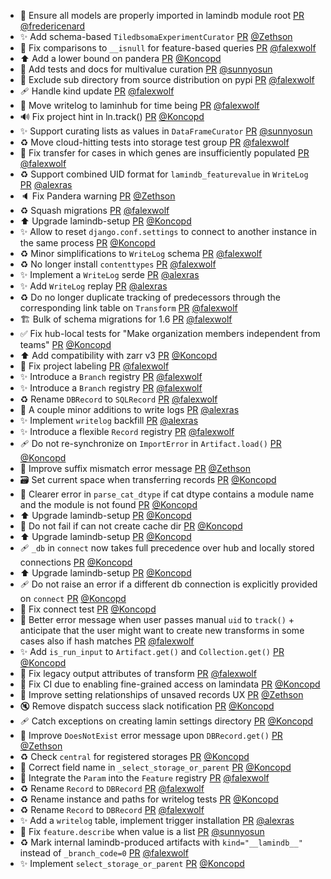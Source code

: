 - 🐛 Ensure all models are properly imported in lamindb module root [PR](https://github.com/laminlabs/lamindb/pull/2815) [@fredericenard](https://github.com/fredericenard)
- ✨ Add schema-based `TiledbsomaExperimentCurator` [PR](https://github.com/laminlabs/lamindb/pull/2769) [@Zethson](https://github.com/Zethson)
- 🐛 Fix comparisons to `__isnull` for feature-based queries [PR](https://github.com/laminlabs/lamindb/pull/2809) [@falexwolf](https://github.com/falexwolf)
- ⬆️ Add a lower bound on pandera [PR](https://github.com/laminlabs/lamindb/pull/2812) [@Koncopd](https://github.com/Koncopd)
- 📝 Add tests and docs for multivalue curation [PR](https://github.com/laminlabs/lamindb/pull/2811) [@sunnyosun](https://github.com/sunnyosun)
- 👷 Exclude sub directory from source distribution on pypi [PR](https://github.com/laminlabs/lamindb/pull/2808) [@falexwolf](https://github.com/falexwolf)
- 🩹 Handle kind update [PR](https://github.com/laminlabs/lamindb/pull/2807) [@falexwolf](https://github.com/falexwolf)
- 🚚 Move writelog to laminhub for time being [PR](https://github.com/laminlabs/lamindb/pull/2806) [@falexwolf](https://github.com/falexwolf)
- 🔊 Fix project hint in ln.track() [PR](https://github.com/laminlabs/lamindb/pull/2805) [@Koncopd](https://github.com/Koncopd)
- ✨ Support curating lists as values in `DataFrameCurator` [PR](https://github.com/laminlabs/lamindb/pull/2676) [@sunnyosun](https://github.com/sunnyosun)
- ♻️ Move cloud-hitting tests into storage test group [PR](https://github.com/laminlabs/lamindb/pull/2804) [@falexwolf](https://github.com/falexwolf)
- 🐛 Fix transfer for cases in which genes are insufficiently populated [PR](https://github.com/laminlabs/lamindb/pull/2801) [@falexwolf](https://github.com/falexwolf)
- ♻️ Support combined UID format for `lamindb_featurevalue` in `WriteLog` [PR](https://github.com/laminlabs/lamindb/pull/2799) [@alexras](https://github.com/alexras)
- 🔈 Fix Pandera warning [PR](https://github.com/laminlabs/lamindb/pull/2803) [@Zethson](https://github.com/Zethson)
- ♻️ Squash migrations [PR](https://github.com/laminlabs/lamindb/pull/2802) [@falexwolf](https://github.com/falexwolf)
- ⬆️ Upgrade lamindb-setup [PR](https://github.com/laminlabs/lamindb/pull/2800) [@Koncopd](https://github.com/Koncopd)
- ✨ Allow to reset `django.conf.settings` to connect to another instance in the same process [PR](https://github.com/laminlabs/lamindb-setup/pull/1043) [@Koncopd](https://github.com/Koncopd)
- ♻️ Minor simplifications to `WriteLog` schema [PR](https://github.com/laminlabs/lamindb/pull/2798) [@falexwolf](https://github.com/falexwolf)
- ♻️ No longer install `contenttypes` [PR](https://github.com/laminlabs/lamindb-setup/pull/1042) [@falexwolf](https://github.com/falexwolf)
- ✨ Implement a `WriteLog` serde [PR](https://github.com/laminlabs/lamindb/pull/2796) [@alexras](https://github.com/alexras)
- ✨ Add `WriteLog` replay [PR](https://github.com/laminlabs/lamindb/pull/2783) [@alexras](https://github.com/alexras)
- ♻️ Do no longer duplicate tracking of predecessors through the corresponding link table on `Transform` [PR](https://github.com/laminlabs/lamindb/pull/2797) [@falexwolf](https://github.com/falexwolf)
- 🏗️ Bulk of schema migrations for 1.6 [PR](https://github.com/laminlabs/lamindb/pull/2794) [@falexwolf](https://github.com/falexwolf)
- ✅ Fix hub-local tests for "Make organization members independent from teams" [PR](https://github.com/laminlabs/lamindb-setup/pull/1035) [@Koncopd](https://github.com/Koncopd)
- ⬆️ Add compatibility with zarr v3 [PR](https://github.com/laminlabs/lamindb/pull/2711) [@Koncopd](https://github.com/Koncopd)
- 🐛 Fix project labeling [PR](https://github.com/laminlabs/lamindb/pull/2792) [@falexwolf](https://github.com/falexwolf)
- ✨ Introduce a `Branch` registry [PR](https://github.com/laminlabs/lamindb/pull/2791) [@falexwolf](https://github.com/falexwolf)
- ✨ Introduce a `Branch` registry [PR](https://github.com/laminlabs/lamindb-setup/pull/1040) [@falexwolf](https://github.com/falexwolf)
- ♻️ Rename `DBRecord` to `SQLRecord` [PR](https://github.com/laminlabs/lamindb/pull/2790) [@falexwolf](https://github.com/falexwolf)
- 🎨 A couple minor additions to write logs [PR](https://github.com/laminlabs/lamindb/pull/2789) [@alexras](https://github.com/alexras)
- ✨ Implement `writelog` backfill [PR](https://github.com/laminlabs/lamindb/pull/2738) [@alexras](https://github.com/alexras)
- ✨ Introduce a flexible `Record` registry [PR](https://github.com/laminlabs/lamindb/pull/2782) [@falexwolf](https://github.com/falexwolf)
- 🩹 Do not re-synchronize on `ImportError` in `Artifact.load()` [PR](https://github.com/laminlabs/lamindb/pull/2787) [@Koncopd](https://github.com/Koncopd)
- 🚸 Improve suffix mismatch error message [PR](https://github.com/laminlabs/lamindb/pull/2780) [@Zethson](https://github.com/Zethson)
- 🗃️ Set current space when transferring records [PR](https://github.com/laminlabs/lamindb/pull/2778) [@Koncopd](https://github.com/Koncopd)
- 🚸 Clearer error in `parse_cat_dtype` if cat dtype contains a module name and the module is not found [PR](https://github.com/laminlabs/lamindb/pull/2784) [@Koncopd](https://github.com/Koncopd)
- ⬆️ Upgrade lamindb-setup [PR](https://github.com/laminlabs/lamindb/pull/2785) [@Koncopd](https://github.com/Koncopd)
- 🥅 Do not fail if can not create cache dir [PR](https://github.com/laminlabs/lamindb-setup/pull/1039) [@Koncopd](https://github.com/Koncopd)
- ⬆️ Upgrade lamindb-setup [PR](https://github.com/laminlabs/lamindb/pull/2781) [@Koncopd](https://github.com/Koncopd)
- 🩹 `_db` in `connect` now takes full precedence over hub and locally stored connections [PR](https://github.com/laminlabs/lamindb-setup/pull/1038) [@Koncopd](https://github.com/Koncopd)
- ⬆️ Upgrade lamindb-setup [PR](https://github.com/laminlabs/lamindb/pull/2779) [@Koncopd](https://github.com/Koncopd)
- 🩹 Do not raise an error if a different db connection is explicitly provided on `connect` [PR](https://github.com/laminlabs/lamindb-setup/pull/1037) [@Koncopd](https://github.com/Koncopd)
- 💚 Fix connect test [PR](https://github.com/laminlabs/lamindb-setup/pull/1036) [@Koncopd](https://github.com/Koncopd)
- 🚸 Better error message when user passes manual `uid` to `track()` + anticipate that the user might want to create new transforms in some cases also if hash matches [PR](https://github.com/laminlabs/lamindb/pull/2774) [@falexwolf](https://github.com/falexwolf)
- ✨ Add `is_run_input` to `Artifact.get()` and `Collection.get()` [PR](https://github.com/laminlabs/lamindb/pull/2771) [@Koncopd](https://github.com/Koncopd)
- 🐛 Fix legacy output attributes of transform [PR](https://github.com/laminlabs/lamindb/pull/2773) [@falexwolf](https://github.com/falexwolf)
- 💚 Fix CI due to enabling fine-grained access on lamindata [PR](https://github.com/laminlabs/lamindb-setup/pull/1034) [@Koncopd](https://github.com/Koncopd)
- 🚸 Improve setting relationships of unsaved records UX [PR](https://github.com/laminlabs/lamindb/pull/2756) [@Zethson](https://github.com/Zethson)
- 🔇 Remove dispatch success slack notification [PR](https://github.com/laminlabs/lamindb-setup/pull/1033) [@Koncopd](https://github.com/Koncopd)
- 🩹 Catch exceptions on creating lamin settings directory [PR](https://github.com/laminlabs/lamindb-setup/pull/1032) [@Koncopd](https://github.com/Koncopd)
- 🚸 Improve `DoesNotExist` error message upon `DBRecord.get()` [PR](https://github.com/laminlabs/lamindb/pull/2755) [@Zethson](https://github.com/Zethson)
- ♻️ Check `central` for registered storages [PR](https://github.com/laminlabs/lamindb/pull/2753) [@Koncopd](https://github.com/Koncopd)
- 🐛 Correct field name in `_select_storage_or_parent` [PR](https://github.com/laminlabs/lamindb-setup/pull/1031) [@Koncopd](https://github.com/Koncopd)
- 🚸 Integrate the `Param` into the `Feature` registry [PR](https://github.com/laminlabs/lamindb/pull/2763) [@falexwolf](https://github.com/falexwolf)
- ♻️ Rename `Record` to `DBRecord` [PR](https://github.com/laminlabs/lamindb/pull/2760) [@falexwolf](https://github.com/falexwolf)
- ♻️ Rename instance and paths for writelog tests [PR](https://github.com/laminlabs/lamindb/pull/2761) [@Koncopd](https://github.com/Koncopd)
- ♻️ Rename `Record` to `DBRecord` [PR](https://github.com/laminlabs/lamindb-setup/pull/1030) [@falexwolf](https://github.com/falexwolf)
- ✨ Add a `writelog` table, implement trigger installation [PR](https://github.com/laminlabs/lamindb/pull/2642) [@alexras](https://github.com/alexras)
- 🎨 Fix `feature.describe` when value is a list [PR](https://github.com/laminlabs/lamindb/pull/2754) [@sunnyosun](https://github.com/sunnyosun)
- ♻️ Mark internal lamindb-produced artifacts with `kind="__lamindb__"` instead of `_branch_code=0` [PR](https://github.com/laminlabs/lamindb/pull/2750) [@falexwolf](https://github.com/falexwolf)
- ✨ Implement `select_storage_or_parent` [PR](https://github.com/laminlabs/lamindb-setup/pull/1027) [@Koncopd](https://github.com/Koncopd)
